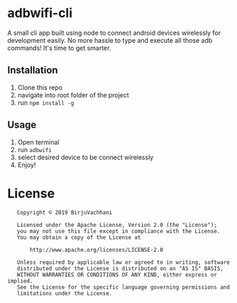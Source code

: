 # adbwifi-cli

A small cli app built using node to connect android devices wirelessly for development easily. No more hassle to type and execute all those adb commands! It's time to get smarter.

## Installation

1. Clone this repo
2. navigate into root folder of the project
3. run `npm install -g`

## Usage 

1. Open terminal
2. run `adbwifi`
3. select desired device to be connect wirelessly
4. Enjoy!

# License

```
   Copyright © 2019 BirjuVachhani

   Licensed under the Apache License, Version 2.0 (the "License");
   you may not use this file except in compliance with the License.
   You may obtain a copy of the License at

       http://www.apache.org/licenses/LICENSE-2.0

   Unless required by applicable law or agreed to in writing, software
   distributed under the License is distributed on an "AS IS" BASIS,
   WITHOUT WARRANTIES OR CONDITIONS OF ANY KIND, either express or implied.
   See the License for the specific language governing permissions and
   limitations under the License.
```